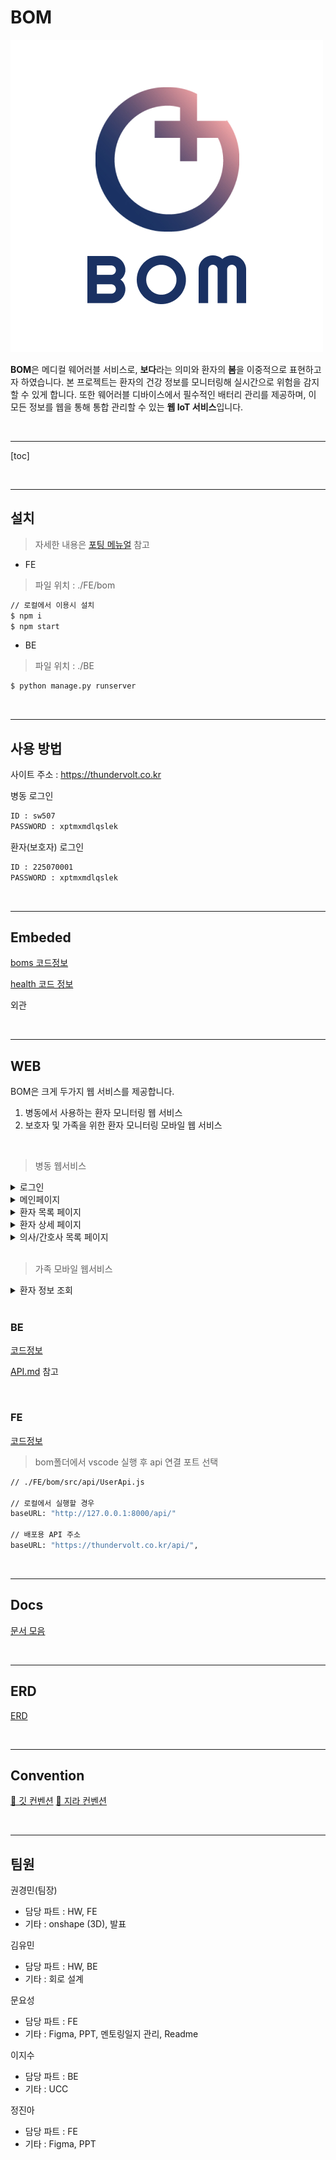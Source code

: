 # BOM

![BOM 로고 심볼](README.assets/BOM_l.jpg)

**BOM**은 메디컬 웨어러블 서비스로, **보다**라는 의미와 환자의 **봄**을 이중적으로 표현하고자 하였습니다. 본 프로젝트는 환자의 건강 정보를 모니터링해 실시간으로 위험을 감지할 수 있게 합니다. 또한 웨어러블 디바이스에서 필수적인 배터리 관리를 제공하며, 이 모든 정보를 웹을 통해 통합 관리할 수 있는 **웹 IoT 서비스**입니다.

<br>

---

[toc]

<br>

---

## 설치

> 자세한 내용은 [포팅 메뉴얼]() 참고

- FE

> 파일 위치 : ./FE/bom

```bash
// 로컬에서 이용시 설치
$ npm i
$ npm start
```

- BE

> 파일 위치 : ./BE

```bash
$ python manage.py runserver
```

<br>

---

## 사용 방법

사이트 주소 : https://thundervolt.co.kr

병동 로그인

```tex
ID : sw507
PASSWORD : xptmxmdlqslek
```

환자(보호자) 로그인

```tex
ID : 225070001
PASSWORD : xptmxmdlqslek
```

<br>

---

## Embeded

[boms 코드정보]()

[health 코드 정보]()

외관

<br>

---

## WEB

BOM은 크게 두가지 웹 서비스를 제공합니다.

1. 병동에서 사용하는 환자 모니터링 웹 서비스
2. 보호자 및 가족을 위한 환자 모니터링 모바일 웹 서비스

<br>

> 병동 웹서비스

<details>
<summary>로그인</summary>
<div markdown="1">
<img src="README.assets\login_gif">
<br>
<br>
</div>
</details>
<details>
<summary>메인페이지</summary>
<div markdown="1">
<img src="README.assets\main">
<p>이곳에서 병동에 대한 정보를 확인할 수 있습니다.</p>
<span>- 상단부터 우측 하단까지 병동에 대한 데이터를 한눈에 파악하게 도와줍니다.</span><br>
<span>- 좌측 하단의 리스트를 통해 입원 환자들의 정보를 간략하게 살펴볼 수 있습니다.</span>
<br>
<br>
</div>
</details>
<details>
<summary>환자 목록 페이지</summary>
<div markdown="1">
<img src="README.assets\patients">
<img src="README.assets\patients_gif">
<p>이곳에서 환자들에 대한 정보를 확인할 수 있습니다.</p>
<span>- 환자들의 정보를 검색하여 파악할 수 있고, 위험한 환자의 경우 따로 표시해줍니다.</span><br>
<span>- 또한 우측의 화살표 버튼을 통해 자동으로 넘어가는 캐로젤로 관제탑의 역할을 하는 페이지로 이동이 가능합니다.</span>
<br>
<br>
</div>
</details>
<details>
<summary>환자 상세 페이지</summary>
<div markdown="1">
<img src="README.assets\patient_detail_gif.gif">
<p>이곳에서 환자에 대한 상세 정보를 확인할 수 있습니다.</p>
<span>- 환자의 입원 정보와 생체신호(체온/심박수/산소포화도) 및 BMS정보(전압/온도 등) 을 파악할 수 있습니다..</span><br>
<span>- 또한 우측 상단의 버튼을 통해 기간 별로 데이터를 조회할 수 있고, 엑셀 다운로드 기능을 제공합니다.</span>
<br>
<br>
</div>
</details>
<details>
<summary>의사/간호사 목록 페이지</summary>
<div markdown="1">
<img src="README.assets\doctors">
<img src="README.assets\nurses">
<p>이곳에서 의사/간호사 목록을 확인할 수 있습니다.</p>
<span>- 툴팁을 통해 버튼에 마우스 오버하면 비상연락망을 확인할 수 있습니다.</span>
<br>
<br>
</div>
</details>

<br>

> 가족 모바일 웹서비스

<details>
<summary>환자 정보 조회</summary>
<div markdown="1">
<img src="README.assets\nok_mobile">
<br>
<br>
</div>
</details>

<br>

### BE

[코드정보](./BE/)

[API.md](./BE/API.md) 참고

<br>

### FE

[코드정보](./FE/bom/)

> bom폴더에서 vscode 실행 후 api 연결 포트 선택

```bash
// ./FE/bom/src/api/UserApi.js

// 로컬에서 실행할 경우
baseURL: "http://127.0.0.1:8000/api/"

// 배포용 API 주소
baseURL: "https://thundervolt.co.kr/api/",
```

<br>

---

## Docs

[문서 모음](./Docs)

<br>

---

## ERD

[ERD]()

<br>

---

## Convention

[🔗 깃 컨벤션](./GitConvention.md)
[🔗 지라 컨벤션](./JiraConvention.md)

<br>

---

## 팀원

권경민(팀장)

- 담당 파트 : HW, FE
- 기타 : onshape (3D), 발표

김유민

- 담당 파트 : HW, BE
- 기타 : 회로 설계

문요성

- 담당 파트 : FE
- 기타 : Figma, PPT, 멘토링일지 관리, Readme

이지수

- 담당 파트 : BE
- 기타 : UCC

정진아

- 담당 파트 : FE
- 기타 : Figma, PPT
